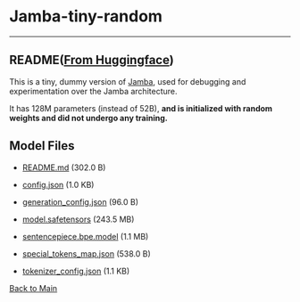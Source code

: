 
# Jamba-tiny-random
---


## README([From Huggingface](https://huggingface.co/ai21labs/Jamba-tiny-random))



This is a tiny, dummy version of [Jamba](https://huggingface.co/ai21labs/Jamba-v0.1), used for debugging and experimentation over the Jamba architecture.

It has 128M parameters (instead of 52B), **and is initialized with random weights and did not undergo any training.**




## Model Files

- [README.md](https://paddlenlp.bj.bcebos.com/models/community/ai21labs/Jamba-tiny-random/README.md) (302.0 B)

- [config.json](https://paddlenlp.bj.bcebos.com/models/community/ai21labs/Jamba-tiny-random/config.json) (1.0 KB)

- [generation_config.json](https://paddlenlp.bj.bcebos.com/models/community/ai21labs/Jamba-tiny-random/generation_config.json) (96.0 B)

- [model.safetensors](https://paddlenlp.bj.bcebos.com/models/community/ai21labs/Jamba-tiny-random/model.safetensors) (243.5 MB)

- [sentencepiece.bpe.model](https://paddlenlp.bj.bcebos.com/models/community/ai21labs/Jamba-tiny-random/sentencepiece.bpe.model) (1.1 MB)

- [special_tokens_map.json](https://paddlenlp.bj.bcebos.com/models/community/ai21labs/Jamba-tiny-random/special_tokens_map.json) (538.0 B)

- [tokenizer_config.json](https://paddlenlp.bj.bcebos.com/models/community/ai21labs/Jamba-tiny-random/tokenizer_config.json) (1.1 KB)


[Back to Main](../../)